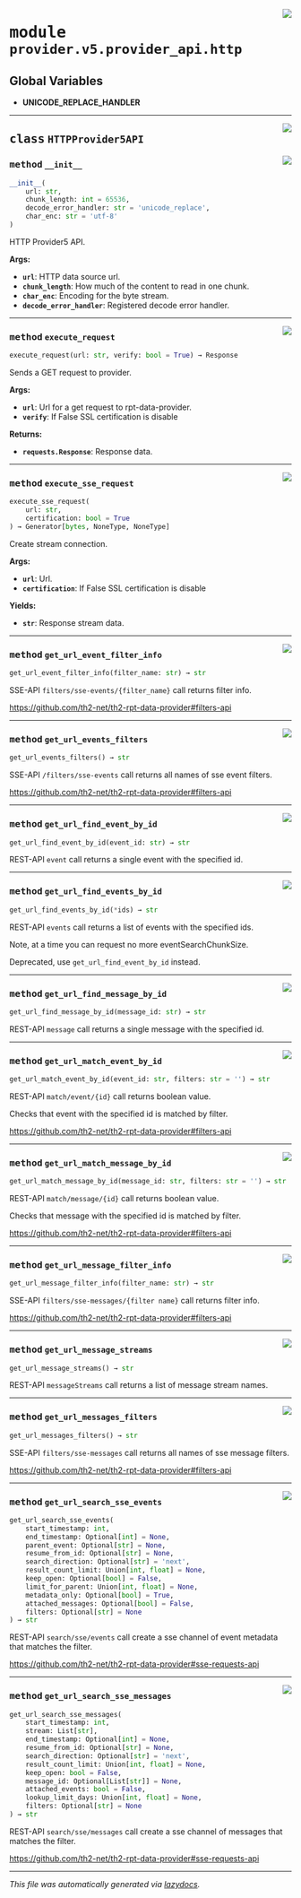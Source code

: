 <!-- markdownlint-disable -->

<a href="../../th2_data_services/provider/v5/provider_api/http.py#L0"><img align="right" style="float:right;" src="https://img.shields.io/badge/-source-cccccc?style=flat-square"></a>

# <kbd>module</kbd> `provider.v5.provider_api.http`




**Global Variables**
---------------
- **UNICODE_REPLACE_HANDLER**


---

<a href="../../th2_data_services/provider/v5/provider_api/http.py#L31"><img align="right" style="float:right;" src="https://img.shields.io/badge/-source-cccccc?style=flat-square"></a>

## <kbd>class</kbd> `HTTPProvider5API`




<a href="../../th2_data_services/provider/v5/provider_api/http.py#L32"><img align="right" style="float:right;" src="https://img.shields.io/badge/-source-cccccc?style=flat-square"></a>

### <kbd>method</kbd> `__init__`

```python
__init__(
    url: str,
    chunk_length: int = 65536,
    decode_error_handler: str = 'unicode_replace',
    char_enc: str = 'utf-8'
)
```

HTTP Provider5 API. 



**Args:**
 
 - <b>`url`</b>:  HTTP data source url. 
 - <b>`chunk_length`</b>:  How much of the content to read in one chunk. 
 - <b>`char_enc`</b>:  Encoding for the byte stream. 
 - <b>`decode_error_handler`</b>:  Registered decode error handler. 




---

<a href="../../th2_data_services/provider/v5/provider_api/http.py#L249"><img align="right" style="float:right;" src="https://img.shields.io/badge/-source-cccccc?style=flat-square"></a>

### <kbd>method</kbd> `execute_request`

```python
execute_request(url: str, verify: bool = True) → Response
```

Sends a GET request to provider. 



**Args:**
 
 - <b>`url`</b>:  Url for a get request to rpt-data-provider. 
 - <b>`verify`</b>:  If False SSL certification is disable 



**Returns:**
 
 - <b>`requests.Response`</b>:  Response data. 

---

<a href="../../th2_data_services/provider/v5/provider_api/http.py#L224"><img align="right" style="float:right;" src="https://img.shields.io/badge/-source-cccccc?style=flat-square"></a>

### <kbd>method</kbd> `execute_sse_request`

```python
execute_sse_request(
    url: str,
    certification: bool = True
) → Generator[bytes, NoneType, NoneType]
```

Create stream connection. 



**Args:**
 
 - <b>`url`</b>:  Url. 
 - <b>`certification`</b>:  If False SSL certification is disable 



**Yields:**
 
 - <b>`str`</b>:  Response stream data. 

---

<a href="../../th2_data_services/provider/v5/provider_api/http.py#L110"><img align="right" style="float:right;" src="https://img.shields.io/badge/-source-cccccc?style=flat-square"></a>

### <kbd>method</kbd> `get_url_event_filter_info`

```python
get_url_event_filter_info(filter_name: str) → str
```

SSE-API `filters/sse-events/{filter_name}` call returns filter info. 

https://github.com/th2-net/th2-rpt-data-provider#filters-api 

---

<a href="../../th2_data_services/provider/v5/provider_api/http.py#L96"><img align="right" style="float:right;" src="https://img.shields.io/badge/-source-cccccc?style=flat-square"></a>

### <kbd>method</kbd> `get_url_events_filters`

```python
get_url_events_filters() → str
```

SSE-API `/filters/sse-events` call returns all names of sse event filters. 

https://github.com/th2-net/th2-rpt-data-provider#filters-api 

---

<a href="../../th2_data_services/provider/v5/provider_api/http.py#L69"><img align="right" style="float:right;" src="https://img.shields.io/badge/-source-cccccc?style=flat-square"></a>

### <kbd>method</kbd> `get_url_find_event_by_id`

```python
get_url_find_event_by_id(event_id: str) → str
```

REST-API `event` call returns a single event with the specified id. 

---

<a href="../../th2_data_services/provider/v5/provider_api/http.py#L73"><img align="right" style="float:right;" src="https://img.shields.io/badge/-source-cccccc?style=flat-square"></a>

### <kbd>method</kbd> `get_url_find_events_by_id`

```python
get_url_find_events_by_id(*ids) → str
```

REST-API `events` call returns a list of events with the specified ids. 

Note, at a time you can request no more eventSearchChunkSize. 

Deprecated, use `get_url_find_event_by_id` instead. 

---

<a href="../../th2_data_services/provider/v5/provider_api/http.py#L85"><img align="right" style="float:right;" src="https://img.shields.io/badge/-source-cccccc?style=flat-square"></a>

### <kbd>method</kbd> `get_url_find_message_by_id`

```python
get_url_find_message_by_id(message_id: str) → str
```

REST-API `message` call returns a single message with the specified id. 

---

<a href="../../th2_data_services/provider/v5/provider_api/http.py#L117"><img align="right" style="float:right;" src="https://img.shields.io/badge/-source-cccccc?style=flat-square"></a>

### <kbd>method</kbd> `get_url_match_event_by_id`

```python
get_url_match_event_by_id(event_id: str, filters: str = '') → str
```

REST-API `match/event/{id}` call returns boolean value. 

Checks that event with the specified id is matched by filter. 

https://github.com/th2-net/th2-rpt-data-provider#filters-api 

---

<a href="../../th2_data_services/provider/v5/provider_api/http.py#L126"><img align="right" style="float:right;" src="https://img.shields.io/badge/-source-cccccc?style=flat-square"></a>

### <kbd>method</kbd> `get_url_match_message_by_id`

```python
get_url_match_message_by_id(message_id: str, filters: str = '') → str
```

REST-API `match/message/{id}` call returns boolean value. 

Checks that message with the specified id is matched by filter. 

https://github.com/th2-net/th2-rpt-data-provider#filters-api 

---

<a href="../../th2_data_services/provider/v5/provider_api/http.py#L103"><img align="right" style="float:right;" src="https://img.shields.io/badge/-source-cccccc?style=flat-square"></a>

### <kbd>method</kbd> `get_url_message_filter_info`

```python
get_url_message_filter_info(filter_name: str) → str
```

SSE-API `filters/sse-messages/{filter name}` call returns filter info. 

https://github.com/th2-net/th2-rpt-data-provider#filters-api 

---

<a href="../../th2_data_services/provider/v5/provider_api/http.py#L65"><img align="right" style="float:right;" src="https://img.shields.io/badge/-source-cccccc?style=flat-square"></a>

### <kbd>method</kbd> `get_url_message_streams`

```python
get_url_message_streams() → str
```

REST-API `messageStreams` call returns a list of message stream names. 

---

<a href="../../th2_data_services/provider/v5/provider_api/http.py#L89"><img align="right" style="float:right;" src="https://img.shields.io/badge/-source-cccccc?style=flat-square"></a>

### <kbd>method</kbd> `get_url_messages_filters`

```python
get_url_messages_filters() → str
```

SSE-API `filters/sse-messages` call returns all names of sse message filters. 

https://github.com/th2-net/th2-rpt-data-provider#filters-api 

---

<a href="../../th2_data_services/provider/v5/provider_api/http.py#L135"><img align="right" style="float:right;" src="https://img.shields.io/badge/-source-cccccc?style=flat-square"></a>

### <kbd>method</kbd> `get_url_search_sse_events`

```python
get_url_search_sse_events(
    start_timestamp: int,
    end_timestamp: Optional[int] = None,
    parent_event: Optional[str] = None,
    resume_from_id: Optional[str] = None,
    search_direction: Optional[str] = 'next',
    result_count_limit: Union[int, float] = None,
    keep_open: Optional[bool] = False,
    limit_for_parent: Union[int, float] = None,
    metadata_only: Optional[bool] = True,
    attached_messages: Optional[bool] = False,
    filters: Optional[str] = None
) → str
```

REST-API `search/sse/events` call create a sse channel of event metadata that matches the filter. 

https://github.com/th2-net/th2-rpt-data-provider#sse-requests-api 

---

<a href="../../th2_data_services/provider/v5/provider_api/http.py#L178"><img align="right" style="float:right;" src="https://img.shields.io/badge/-source-cccccc?style=flat-square"></a>

### <kbd>method</kbd> `get_url_search_sse_messages`

```python
get_url_search_sse_messages(
    start_timestamp: int,
    stream: List[str],
    end_timestamp: Optional[int] = None,
    resume_from_id: Optional[str] = None,
    search_direction: Optional[str] = 'next',
    result_count_limit: Union[int, float] = None,
    keep_open: bool = False,
    message_id: Optional[List[str]] = None,
    attached_events: bool = False,
    lookup_limit_days: Union[int, float] = None,
    filters: Optional[str] = None
) → str
```

REST-API `search/sse/messages` call create a sse channel of messages that matches the filter. 

https://github.com/th2-net/th2-rpt-data-provider#sse-requests-api 




---

_This file was automatically generated via [lazydocs](https://github.com/ml-tooling/lazydocs)._

